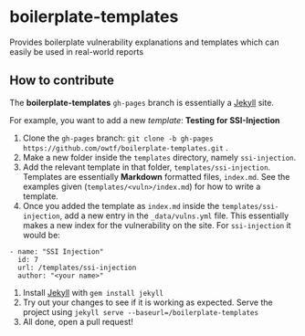 # boilerplate-templates
Provides boilerplate vulnerability explanations and templates which can easily be used in real-world reports

## How to contribute

The **boilerplate-templates** `gh-pages` branch is essentially a [Jekyll](http://jekyllrb.com/) site.

For example, you want to add a new *template*: **Testing for SSI-Injection**

1. Clone the `gh-pages` branch: `git clone -b gh-pages https://github.com/owtf/boilerplate-templates.git` .
1. Make a new folder inside the `templates` directory, namely `ssi-injection`.
1. Add the relevant template in that folder, `templates/ssi-injection`. Templates are essentially **Markdown** formatted files, `index.md`. See the examples given (`templates/<vuln>/index.md`) for how to write a template.
1. Once you added the template as `index.md` inside the `templates/ssi-injection`, add a new entry in the `_data/vulns.yml` file. This essentially makes a new index for the vulnerability on the site.
For `ssi-injection` it would be: 

  ```
  - name: "SSI Injection"
    id: 7
    url: /templates/ssi-injection
    author: "<your name>"
  ```

1. Install [Jekyll](http://jekyllrb.com/) with `gem install jekyll`
1. Try out your changes to see if it is working as expected. Serve the project using `jekyll serve --baseurl=/boilerplate-templates` 
1. All done, open a pull request!
